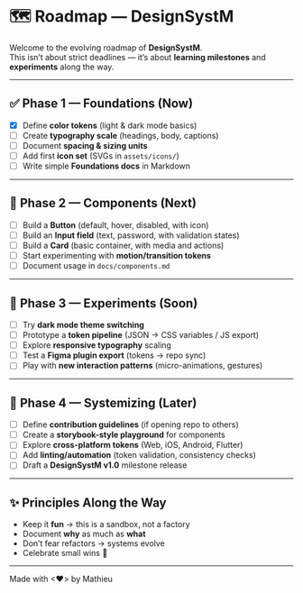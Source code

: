# 🗺️ Roadmap — DesignSystM

Welcome to the evolving roadmap of **DesignSystM**.  
This isn’t about strict deadlines — it’s about **learning milestones** and **experiments** along the way.

---

## ✅ Phase 1 — Foundations (Now)
- [x] Define **color tokens** (light & dark mode basics)
- [ ] Create **typography scale** (headings, body, captions)
- [ ] Document **spacing & sizing units**
- [ ] Add first **icon set** (SVGs in `assets/icons/`)
- [ ] Write simple **Foundations docs** in Markdown

---

## 🔄 Phase 2 — Components (Next)
- [ ] Build a **Button** (default, hover, disabled, with icon)
- [ ] Build an **Input field** (text, password, with validation states)
- [ ] Build a **Card** (basic container, with media and actions)
- [ ] Start experimenting with **motion/transition tokens**
- [ ] Document usage in `docs/components.md`

---

## 🧪 Phase 3 — Experiments (Soon)
- [ ] Try **dark mode theme switching**
- [ ] Prototype a **token pipeline** (JSON → CSS variables / JS export)
- [ ] Explore **responsive typography** scaling
- [ ] Test a **Figma plugin export** (tokens → repo sync)
- [ ] Play with **new interaction patterns** (micro-animations, gestures)

---

## 🚀 Phase 4 — Systemizing (Later)
- [ ] Define **contribution guidelines** (if opening repo to others)
- [ ] Create a **storybook-style playground** for components
- [ ] Explore **cross-platform tokens** (Web, iOS, Android, Flutter)
- [ ] Add **linting/automation** (token validation, consistency checks)
- [ ] Draft a **DesignSystM v1.0** milestone release

---

## ✨ Principles Along the Way
- Keep it **fun** → this is a sandbox, not a factory
- Document **why** as much as **what**
- Don’t fear refactors → systems evolve
- Celebrate small wins 🎉

---

Made with <❤> by Mathieu
